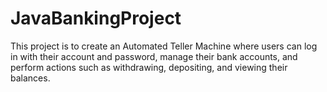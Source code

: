 # JavaBankingProject
This project is to create an Automated Teller Machine where users can log in with their account and password, manage their bank accounts, and perform actions such as withdrawing, depositing, and viewing their balances.
